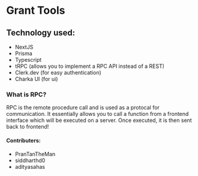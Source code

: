# Grant Tools

## Technology used:

- NextJS
- Prisma
- Typescript
- tRPC (allows you to implement a RPC API instead of a REST)
- Clerk.dev (for easy authentication)
- Charka UI (for ui)


### What is RPC?

RPC is the remote procedure call and is used as a protocal for communication. It essentially allows you to call a function from a frontend interface which will be executed on a server. Once executed, it is then sent back to frontend!

#### Contributers:

-  PranTanTheMan
-  siddharthd0
-  adityasahas
